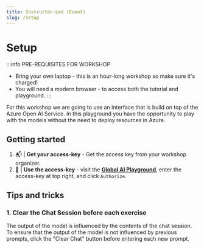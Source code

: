 ```yaml
---
title: Instructor-Led (Event)
slug: /setup
---
```



# Setup

:::info PRE-REQUISITES FOR WORKSHOP
 - Bring your own laptop - this is an hour-long workshop so make sure it's charged!
 - You will need a modern browser - to access both the tutorial and playground.
:::

For this workshop we are going to use an interface that is build on top of the Azure Open AI Service. In this playground you have the opportunity to play with the models without the need to deploy resources in Azure.

## Getting started

1. 📬 | **Get your access-key** - Get the access key from your workshop organizer.
3. 💬 | **Use the access-key** - visit the [**Global AI Playground**](https://aka.ms/aitour/playground), enter the access-key at top right, and click `Authorize`. 

## Tips and tricks

### 1. Clear the Chat Session before each exercise
The output of the model is influenced by the contents of the chat session. To ensure that the output of the model is not influenced by previous prompts, click the "Clear Chat" button before entering each new prompt.
